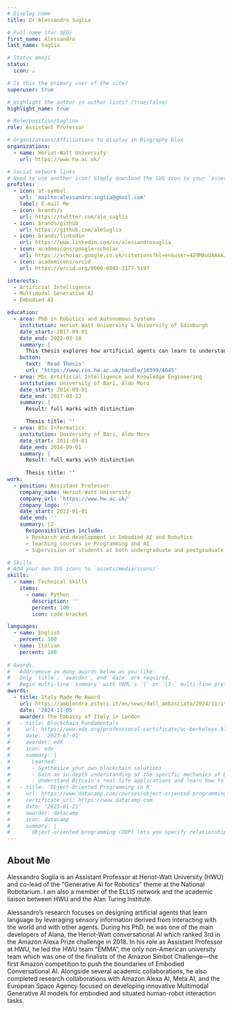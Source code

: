 ```yaml
---
# Display name
title: Dr Alessandro Suglia 

# Full name (for SEO)
first_name: Alessandro
last_name: Suglia

# Status emoji
status:
  icon: ☕️

# Is this the primary user of the site?
superuser: true

# Highlight the author in author lists? (true/false)
highlight_name: true

# Role/position/tagline
role: Assistant Professor

# Organizations/Affiliations to display in Biography blox
organizations:
  - name: Heriot-Watt University
    url: https://www.hw.ac.uk/

# Social network links
# Need to use another icon? Simply download the SVG icon to your `assets/media/icons/` folder.
profiles:
  - icon: at-symbol
    url: 'mailto:alessandro.suglia@gmail.com'
    label: E-mail Me
  - icon: brands/x
    url: https://twitter.com/ale_suglia
  - icon: brands/github
    url: https://github.com/aleSuglia
  - icon: brands/linkedin
    url: https://www.linkedin.com/in/alessandrosuglia
  - icon: academicons/google-scholar
    url: https://scholar.google.co.uk/citations?hl=en&user=429MAoUAAAAJ
  - icon: academicons/orcid
    url: https://orcid.org/0000-0002-3177-5197

interests:
  - Artificial Intelligence
  - Multimodal Generative AI
  - Embodied AI

education:
  - area: PhD in Robotics and Autonomous Systems 
    institution: Heriot-Watt University & University of Edinburgh
    date_start: 2017-09-01
    date_end: 2022-03-10
    summary: |
      This thesis explores how artificial agents can learn to understand and use natural language in a grounded, embodied way, similar to humans.
    button:
      text: 'Read Thesis'
      url: 'https://www.ros.hw.ac.uk/handle/10399/4645'
  - area: MSc Artificial Intelligence and Knowledge Engineering
    institution: University of Bari, Aldo Moro
    date_start: 2014-09-01
    date_end: 2017-03-22
    summary: |
      Result: full marks with distinction

      Thesis title: ''
  - area: BSc Informatics
    institution: University of Bari, Aldo Moro
    date_start: 2011-09-01
    date_end: 2014-09-01
    summary: |
      Result: full marks with distinction
      
      Thesis title: ''
work:
  - position: Assistant Professor
    company_name: Heriot-Watt University
    company_url: 'https://www.hw.ac.uk/'
    company_logo: ''
    date_start: 2022-01-01
    date_end: ''
    summary: |2-
      Responsibilities include:
      - Research and development in Embodied AI and Robotics
      - Teaching courses in Programming and AI
      - Supervision of students at both undergraduate and postgraduate level (including PhDs)

# Skills
# Add your own SVG icons to `assets/media/icons/`
skills:
  - name: Technical Skills
    items:
      - name: Python
        description: ''
        percent: 100
        icon: code-bracket

languages:
  - name: English
    percent: 100
  - name: Italian
    percent: 100
  
# Awards.
#   Add/remove as many awards below as you like.
#   Only `title`, `awarder`, and `date` are required.
#   Begin multi-line `summary` with YAML's `|` or `|2-` multi-line prefix and indent 2 spaces below.
awards:
  - title: Italy Made Me Award
    url: https://amblondra.esteri.it/en/news/dall_ambasciata/2024/11/italy-made-me-2024-winners/
    date: '2024-11-05'
    awarder: The Embassy of Italy in London
#   - title: Blockchain Fundamentals
#     url: https://www.edx.org/professional-certificate/uc-berkeleyx-blockchain-fundamentals
#     date: '2023-07-01'
#     awarder: edX
#     icon: edx
#     summary: |
#       Learned:
#       - Synthesize your own blockchain solutions
#       - Gain an in-depth understanding of the specific mechanics of Bitcoin
#       - Understand Bitcoin’s real-life applications and learn how to attack and destroy Bitcoin, Ethereum, smart contracts and Dapps, and alternatives to Bitcoin’s Proof-of-Work consensus algorithm
#   - title: 'Object-Oriented Programming in R'
#     url: https://www.datacamp.com/courses/object-oriented-programming-with-s3-and-r6-in-r
#     certificate_url: https://www.datacamp.com
#     date: '2023-01-21'
#     awarder: datacamp
#     icon: datacamp
#     summary: |
#       Object-oriented programming (OOP) lets you specify relationships between functions and the objects that they can act on, helping you manage complexity in your code. This is an intermediate level course, providing an introduction to OOP, using the S3 and R6 systems. S3 is a great day-to-day R programming tool that simplifies some of the functions that you write. R6 is especially useful for industry-specific analyses, working with web APIs, and building GUIs.
---
```


## About Me

Alessandro Suglia is an Assistant Professor at Heriot-Watt University (HWU) and co-lead of the "Generative AI for Robotics" theme at the National Robotarium. I am also a member of the ELLIS network and the academic liaison between HWU and the Alan Turing Institute.

Alessandro’s research focuses on designing artificial agents that learn language by leveraging sensory information derived from interacting with the world and with other agents. During his PhD, he was one of the main developers of Alana, the Heriot-Watt conversational AI which ranked 3rd in the Amazon Alexa Prize challenge in 2018. In his role as Assistant Professor at HWU, he led the HWU team “EMMA”, the only non-American university team which was one of the finalists of the Amazon Simbot Challenge—the first Amazon competition to push the boundaries of Embodied Conversational AI. Alongside several academic collaborations, he also completed research collaborations with Amazon Alexa AI, Meta AI, and the European Space Agency focused on developing innovative Multimodal Generative AI models for embodied and situated human-robot interaction tasks.
